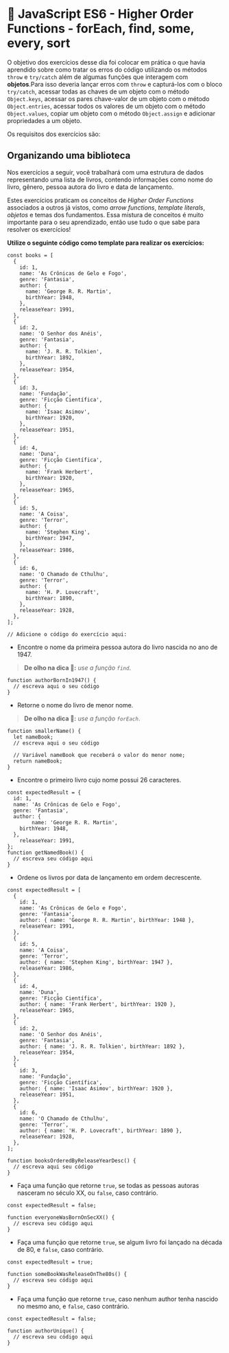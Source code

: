 # :pencil: JavaScript ES6 - Higher Order Functions - forEach, find, some, every, sort

O objetivo dos exercícios desse dia foi colocar em prática o que havia aprendido sobre como tratar os erros do código utilizando os métodos `throw` e `try/catch` além de algumas funções que interagem com **objetos**.Para isso deveria lançar erros com `throw` e capturá-los com o bloco `try/catch`, acessar todas as chaves de um objeto com o método `Object.keys`, acessar os pares chave-valor de um objeto com o método `Object.entries`, acessar todos os valores de um objeto com o método `Object.values`, copiar um objeto com o método `Object.assign` e adicionar propriedades a um objeto.

Os requisitos dos exercícios são:

##  Organizando uma biblioteca

Nos exercícios a seguir, você trabalhará com uma estrutura de dados representando uma lista de livros, contendo informações como nome do livro, gênero, pessoa autora do livro e data de lançamento.

Estes exercícios praticam os conceitos de _Higher Order Functions_ associados a outros já vistos, como _arrow functions_, _template literals_, _objetos_ e temas dos fundamentos. Essa mistura de conceitos é muito importante para o seu aprendizado, então use tudo o que sabe para resolver os exercícios!

**Utilize o seguinte código como template para realizar os exercícios:**

```
const books = [
  {
    id: 1,
    name: 'As Crônicas de Gelo e Fogo',
    genre: 'Fantasia',
    author: {
      name: 'George R. R. Martin',
      birthYear: 1948,
    },
    releaseYear: 1991,
  },
  {
    id: 2,
    name: 'O Senhor dos Anéis',
    genre: 'Fantasia',
    author: {
      name: 'J. R. R. Tolkien',
      birthYear: 1892,
    },
    releaseYear: 1954,
  },
  {
    id: 3,
    name: 'Fundação',
    genre: 'Ficção Científica',
    author: {
      name: 'Isaac Asimov',
      birthYear: 1920,
    },
    releaseYear: 1951,
  },
  {
    id: 4,
    name: 'Duna',
    genre: 'Ficção Científica',
    author: {
      name: 'Frank Herbert',
      birthYear: 1920,
    },
    releaseYear: 1965,
  },
  {
    id: 5,
    name: 'A Coisa',
    genre: 'Terror',
    author: {
      name: 'Stephen King',
      birthYear: 1947,
    },
    releaseYear: 1986,
  },
  {
    id: 6,
    name: 'O Chamado de Cthulhu',
    genre: 'Terror',
    author: {
      name: 'H. P. Lovecraft',
      birthYear: 1890,
    },
    releaseYear: 1928,
  },
];

// Adicione o código do exercício aqui:
```

- Encontre o nome da primeira pessoa autora do livro nascida no ano de 1947.

> **De olho na dica 👀:** _use a função `find`_.

```
function authorBornIn1947() {
  // escreva aqui o seu código
}
```

- Retorne o nome do livro de menor nome.

> **De olho na dica 👀:** _use a função `forEach`_.

```
function smallerName() {
  let nameBook;
  // escreva aqui o seu código

  // Variável nameBook que receberá o valor do menor nome;
  return nameBook;
}
```

- Encontre o primeiro livro cujo nome possui 26 caracteres.

```
const expectedResult = {
  id: 1,
  name: 'As Crônicas de Gelo e Fogo',
  genre: 'Fantasia',
  author: {
        name: 'George R. R. Martin',
    birthYear: 1948,
  },
    releaseYear: 1991,
};
function getNamedBook() {
  // escreva seu código aqui
}
```

- Ordene os livros por data de lançamento em ordem decrescente.

```
const expectedResult = [
  {
    id: 1,
    name: 'As Crônicas de Gelo e Fogo',
    genre: 'Fantasia',
    author: { name: 'George R. R. Martin', birthYear: 1948 },
    releaseYear: 1991,
  },
  {
    id: 5,
    name: 'A Coisa',
    genre: 'Terror',
    author: { name: 'Stephen King', birthYear: 1947 },
    releaseYear: 1986,
  },
  {
    id: 4,
    name: 'Duna',
    genre: 'Ficção Científica',
    author: { name: 'Frank Herbert', birthYear: 1920 },
    releaseYear: 1965,
  },
  {
    id: 2,
    name: 'O Senhor dos Anéis',
    genre: 'Fantasia',
    author: { name: 'J. R. R. Tolkien', birthYear: 1892 },
    releaseYear: 1954,
  },
  {
    id: 3,
    name: 'Fundação',
    genre: 'Ficção Científica',
    author: { name: 'Isaac Asimov', birthYear: 1920 },
    releaseYear: 1951,
  },
  {
    id: 6,
    name: 'O Chamado de Cthulhu',
    genre: 'Terror',
    author: { name: 'H. P. Lovecraft', birthYear: 1890 },
    releaseYear: 1928,
  },
];

function booksOrderedByReleaseYearDesc() {
  // escreva aqui seu código
}
```

- Faça uma função que retorne `true`, se todas as pessoas autoras nasceram no século XX, ou `false`, caso contrário.

```
const expectedResult = false;

function everyoneWasBornOnSecXX() {
  // escreva seu código aqui
}
```

- Faça uma função que retorne `true`, se algum livro foi lançado na década de 80, e `false`, caso contrário.

```
const expectedResult = true;

function someBookWasReleaseOnThe80s() {
  // escreva seu código aqui
}
```

- Faça uma função que retorne `true`, caso nenhum author tenha nascido no mesmo ano, e `false`, caso contrário.

```
const expectedResult = false;

function authorUnique() {
  // escreva seu código aqui
}
```
